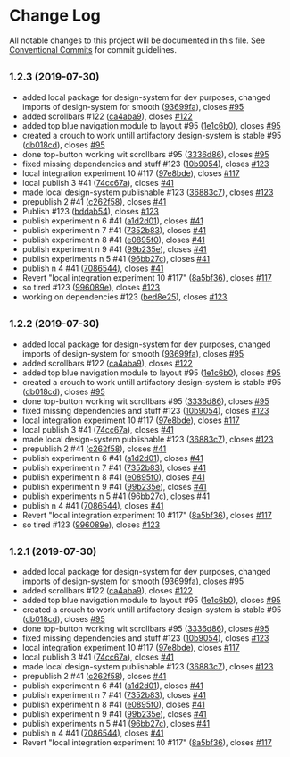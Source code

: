 # Change Log

All notable changes to this project will be documented in this file.
See [Conventional Commits](https://conventionalcommits.org) for commit guidelines.

## <small>1.2.3 (2019-07-30)</small>

* added local package for design-system for dev purposes, changed imports of design-system for smooth  ([93699fa](https://gitlab.ursip.ru/BOX/frontend/commit/93699fa)), closes [#95](https://gitlab.ursip.ru/BOX/frontend/issues/95)
* added scrollbars #122 ([ca4aba9](https://gitlab.ursip.ru/BOX/frontend/commit/ca4aba9)), closes [#122](https://gitlab.ursip.ru/BOX/frontend/issues/122)
* added top blue navigation module to layout #95 ([1e1c6b0](https://gitlab.ursip.ru/BOX/frontend/commit/1e1c6b0)), closes [#95](https://gitlab.ursip.ru/BOX/frontend/issues/95)
* created a crouch to work untill artifactory design-system is stable #95 ([db018cd](https://gitlab.ursip.ru/BOX/frontend/commit/db018cd)), closes [#95](https://gitlab.ursip.ru/BOX/frontend/issues/95)
* done top-button working wit scrollbars #95 ([3336d86](https://gitlab.ursip.ru/BOX/frontend/commit/3336d86)), closes [#95](https://gitlab.ursip.ru/BOX/frontend/issues/95)
* fixed missing dependencies and stuff #123 ([10b9054](https://gitlab.ursip.ru/BOX/frontend/commit/10b9054)), closes [#123](https://gitlab.ursip.ru/BOX/frontend/issues/123)
* local integration experiment 10 #117 ([97e8bde](https://gitlab.ursip.ru/BOX/frontend/commit/97e8bde)), closes [#117](https://gitlab.ursip.ru/BOX/frontend/issues/117)
* local publish 3 #41 ([74cc67a](https://gitlab.ursip.ru/BOX/frontend/commit/74cc67a)), closes [#41](https://gitlab.ursip.ru/BOX/frontend/issues/41)
* made local design-system publishable #123 ([36883c7](https://gitlab.ursip.ru/BOX/frontend/commit/36883c7)), closes [#123](https://gitlab.ursip.ru/BOX/frontend/issues/123)
* prepublish 2 #41 ([c262f58](https://gitlab.ursip.ru/BOX/frontend/commit/c262f58)), closes [#41](https://gitlab.ursip.ru/BOX/frontend/issues/41)
* Publish #123 ([bddab54](https://gitlab.ursip.ru/BOX/frontend/commit/bddab54)), closes [#123](https://gitlab.ursip.ru/BOX/frontend/issues/123)
* publish experiment n 6 #41 ([a1d2d01](https://gitlab.ursip.ru/BOX/frontend/commit/a1d2d01)), closes [#41](https://gitlab.ursip.ru/BOX/frontend/issues/41)
* publish experiment n 7 #41 ([7352b83](https://gitlab.ursip.ru/BOX/frontend/commit/7352b83)), closes [#41](https://gitlab.ursip.ru/BOX/frontend/issues/41)
* publish experiment n 8 #41 ([e0895f0](https://gitlab.ursip.ru/BOX/frontend/commit/e0895f0)), closes [#41](https://gitlab.ursip.ru/BOX/frontend/issues/41)
* publish experiment n 9 #41 ([99b235e](https://gitlab.ursip.ru/BOX/frontend/commit/99b235e)), closes [#41](https://gitlab.ursip.ru/BOX/frontend/issues/41)
* publish experiments n 5 #41 ([96bb27c](https://gitlab.ursip.ru/BOX/frontend/commit/96bb27c)), closes [#41](https://gitlab.ursip.ru/BOX/frontend/issues/41)
* publish n 4 #41 ([7086544](https://gitlab.ursip.ru/BOX/frontend/commit/7086544)), closes [#41](https://gitlab.ursip.ru/BOX/frontend/issues/41)
* Revert "local integration experiment 10 #117" ([8a5bf36](https://gitlab.ursip.ru/BOX/frontend/commit/8a5bf36)), closes [#117](https://gitlab.ursip.ru/BOX/frontend/issues/117)
* so tired #123 ([996089e](https://gitlab.ursip.ru/BOX/frontend/commit/996089e)), closes [#123](https://gitlab.ursip.ru/BOX/frontend/issues/123)
* working on dependencies #123 ([bed8e25](https://gitlab.ursip.ru/BOX/frontend/commit/bed8e25)), closes [#123](https://gitlab.ursip.ru/BOX/frontend/issues/123)





## <small>1.2.2 (2019-07-30)</small>

* added local package for design-system for dev purposes, changed imports of design-system for smooth  ([93699fa](https://gitlab.ursip.ru/BOX/frontend/commit/93699fa)), closes [#95](https://gitlab.ursip.ru/BOX/frontend/issues/95)
* added scrollbars #122 ([ca4aba9](https://gitlab.ursip.ru/BOX/frontend/commit/ca4aba9)), closes [#122](https://gitlab.ursip.ru/BOX/frontend/issues/122)
* added top blue navigation module to layout #95 ([1e1c6b0](https://gitlab.ursip.ru/BOX/frontend/commit/1e1c6b0)), closes [#95](https://gitlab.ursip.ru/BOX/frontend/issues/95)
* created a crouch to work untill artifactory design-system is stable #95 ([db018cd](https://gitlab.ursip.ru/BOX/frontend/commit/db018cd)), closes [#95](https://gitlab.ursip.ru/BOX/frontend/issues/95)
* done top-button working wit scrollbars #95 ([3336d86](https://gitlab.ursip.ru/BOX/frontend/commit/3336d86)), closes [#95](https://gitlab.ursip.ru/BOX/frontend/issues/95)
* fixed missing dependencies and stuff #123 ([10b9054](https://gitlab.ursip.ru/BOX/frontend/commit/10b9054)), closes [#123](https://gitlab.ursip.ru/BOX/frontend/issues/123)
* local integration experiment 10 #117 ([97e8bde](https://gitlab.ursip.ru/BOX/frontend/commit/97e8bde)), closes [#117](https://gitlab.ursip.ru/BOX/frontend/issues/117)
* local publish 3 #41 ([74cc67a](https://gitlab.ursip.ru/BOX/frontend/commit/74cc67a)), closes [#41](https://gitlab.ursip.ru/BOX/frontend/issues/41)
* made local design-system publishable #123 ([36883c7](https://gitlab.ursip.ru/BOX/frontend/commit/36883c7)), closes [#123](https://gitlab.ursip.ru/BOX/frontend/issues/123)
* prepublish 2 #41 ([c262f58](https://gitlab.ursip.ru/BOX/frontend/commit/c262f58)), closes [#41](https://gitlab.ursip.ru/BOX/frontend/issues/41)
* publish experiment n 6 #41 ([a1d2d01](https://gitlab.ursip.ru/BOX/frontend/commit/a1d2d01)), closes [#41](https://gitlab.ursip.ru/BOX/frontend/issues/41)
* publish experiment n 7 #41 ([7352b83](https://gitlab.ursip.ru/BOX/frontend/commit/7352b83)), closes [#41](https://gitlab.ursip.ru/BOX/frontend/issues/41)
* publish experiment n 8 #41 ([e0895f0](https://gitlab.ursip.ru/BOX/frontend/commit/e0895f0)), closes [#41](https://gitlab.ursip.ru/BOX/frontend/issues/41)
* publish experiment n 9 #41 ([99b235e](https://gitlab.ursip.ru/BOX/frontend/commit/99b235e)), closes [#41](https://gitlab.ursip.ru/BOX/frontend/issues/41)
* publish experiments n 5 #41 ([96bb27c](https://gitlab.ursip.ru/BOX/frontend/commit/96bb27c)), closes [#41](https://gitlab.ursip.ru/BOX/frontend/issues/41)
* publish n 4 #41 ([7086544](https://gitlab.ursip.ru/BOX/frontend/commit/7086544)), closes [#41](https://gitlab.ursip.ru/BOX/frontend/issues/41)
* Revert "local integration experiment 10 #117" ([8a5bf36](https://gitlab.ursip.ru/BOX/frontend/commit/8a5bf36)), closes [#117](https://gitlab.ursip.ru/BOX/frontend/issues/117)
* so tired #123 ([996089e](https://gitlab.ursip.ru/BOX/frontend/commit/996089e)), closes [#123](https://gitlab.ursip.ru/BOX/frontend/issues/123)






## <small>1.2.1 (2019-07-30)</small>

* added local package for design-system for dev purposes, changed imports of design-system for smooth  ([93699fa](https://gitlab.ursip.ru/BOX/frontend/commit/93699fa)), closes [#95](https://gitlab.ursip.ru/BOX/frontend/issues/95)
* added scrollbars #122 ([ca4aba9](https://gitlab.ursip.ru/BOX/frontend/commit/ca4aba9)), closes [#122](https://gitlab.ursip.ru/BOX/frontend/issues/122)
* added top blue navigation module to layout #95 ([1e1c6b0](https://gitlab.ursip.ru/BOX/frontend/commit/1e1c6b0)), closes [#95](https://gitlab.ursip.ru/BOX/frontend/issues/95)
* created a crouch to work untill artifactory design-system is stable #95 ([db018cd](https://gitlab.ursip.ru/BOX/frontend/commit/db018cd)), closes [#95](https://gitlab.ursip.ru/BOX/frontend/issues/95)
* done top-button working wit scrollbars #95 ([3336d86](https://gitlab.ursip.ru/BOX/frontend/commit/3336d86)), closes [#95](https://gitlab.ursip.ru/BOX/frontend/issues/95)
* fixed missing dependencies and stuff #123 ([10b9054](https://gitlab.ursip.ru/BOX/frontend/commit/10b9054)), closes [#123](https://gitlab.ursip.ru/BOX/frontend/issues/123)
* local integration experiment 10 #117 ([97e8bde](https://gitlab.ursip.ru/BOX/frontend/commit/97e8bde)), closes [#117](https://gitlab.ursip.ru/BOX/frontend/issues/117)
* local publish 3 #41 ([74cc67a](https://gitlab.ursip.ru/BOX/frontend/commit/74cc67a)), closes [#41](https://gitlab.ursip.ru/BOX/frontend/issues/41)
* made local design-system publishable #123 ([36883c7](https://gitlab.ursip.ru/BOX/frontend/commit/36883c7)), closes [#123](https://gitlab.ursip.ru/BOX/frontend/issues/123)
* prepublish 2 #41 ([c262f58](https://gitlab.ursip.ru/BOX/frontend/commit/c262f58)), closes [#41](https://gitlab.ursip.ru/BOX/frontend/issues/41)
* publish experiment n 6 #41 ([a1d2d01](https://gitlab.ursip.ru/BOX/frontend/commit/a1d2d01)), closes [#41](https://gitlab.ursip.ru/BOX/frontend/issues/41)
* publish experiment n 7 #41 ([7352b83](https://gitlab.ursip.ru/BOX/frontend/commit/7352b83)), closes [#41](https://gitlab.ursip.ru/BOX/frontend/issues/41)
* publish experiment n 8 #41 ([e0895f0](https://gitlab.ursip.ru/BOX/frontend/commit/e0895f0)), closes [#41](https://gitlab.ursip.ru/BOX/frontend/issues/41)
* publish experiment n 9 #41 ([99b235e](https://gitlab.ursip.ru/BOX/frontend/commit/99b235e)), closes [#41](https://gitlab.ursip.ru/BOX/frontend/issues/41)
* publish experiments n 5 #41 ([96bb27c](https://gitlab.ursip.ru/BOX/frontend/commit/96bb27c)), closes [#41](https://gitlab.ursip.ru/BOX/frontend/issues/41)
* publish n 4 #41 ([7086544](https://gitlab.ursip.ru/BOX/frontend/commit/7086544)), closes [#41](https://gitlab.ursip.ru/BOX/frontend/issues/41)
* Revert "local integration experiment 10 #117" ([8a5bf36](https://gitlab.ursip.ru/BOX/frontend/commit/8a5bf36)), closes [#117](https://gitlab.ursip.ru/BOX/frontend/issues/117)
